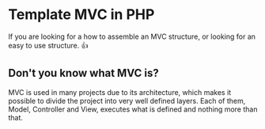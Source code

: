 
# Template MVC in PHP

 If you are looking for a how to assemble an MVC structure, or looking for an easy to use structure. :+1:

## Don't you know what MVC is?

MVC is used in many projects due to its architecture, which makes it possible to divide the project into very well defined layers. Each of them, Model, Controller and View, executes what is defined and nothing more than that.


